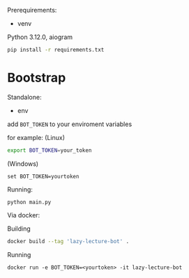 Prerequirements:

- venv

Python 3.12.0, aiogram

```bash
pip install -r requirements.txt
```


# Bootstrap


Standalone:
- env

add `BOT_TOKEN` to your enviroment variables

for example:
(Linux)
```bash
export BOT_TOKEN=your_token
```
(Windows)
```shell
set BOT_TOKEN=yourtoken
```

Running:

`python main.py`



Via docker:


Building

```bash
docker build --tag 'lazy-lecture-bot' .
```

Running
```
docker run -e BOT_TOKEN=<yourtoken> -it lazy-lecture-bot
```
